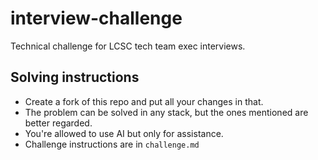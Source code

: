 # interview-challenge
Technical challenge for  LCSC tech team exec interviews.

## Solving instructions
-  Create a fork of this repo and put all your changes in that.
-  The problem can be solved in any stack, but the ones mentioned are better regarded.
-  You're allowed to use AI but only for assistance.
-  Challenge instructions are in `challenge.md`
